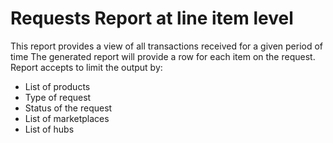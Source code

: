 # Requests Report at line item level
This report provides a view of all transactions received for a given period of time
The generated report will provide a row for each item on the request.
Report accepts to limit the output by:
* List of products
* Type of request
* Status of the request
* List of marketplaces
* List of hubs
